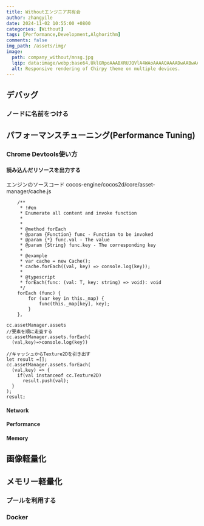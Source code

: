 ```yaml
---
title: Withoutエンジニア共有会
author: zhangyile
date: 2024-11-02 10:55:00 +0800
categories: [Without]
tags: [Performance,Development,Alghorithm]
comments: false
img_path: /assets/img/
image:
  path: company_without/mnsg.jpg
  lqip: data:image/webp;base64,UklGRpoAAABXRUJQVlA4WAoAAAAQAAAADwAABwAAQUxQSDIAAAARL0AmbZurmr57yyIiqE8oiG0bejIYEQTgqiDA9vqnsUSI6H+oAERp2HZ65qP/VIAWAFZQOCBCAAAA8AEAnQEqEAAIAAVAfCWkAALp8sF8rgRgAP7o9FDvMCkMde9PK7euH5M1m6VWoDXf2FkP3BqV0ZYbO6NA/VFIAAAA
  alt: Responsive rendering of Chirpy theme on multiple devices.
---
```


## デバッグ
### ノードに名前をつける


## パフォーマンスチューニング(Performance Tuning)
### Chrome Devtools使い方
#### 読み込んだリソースを出力する 
エンジンのソースコード
cocos-engine/cocos2d/core/asset-manager/cache.js
```
    /**
     * !#en
     * Enumerate all content and invoke function
     * 
     * 
     * @method forEach
     * @param {Function} func - Function to be invoked
     * @param {*} func.val - The value 
     * @param {String} func.key - The corresponding key
     * 
     * @example
     * var cache = new Cache();
     * cache.forEach((val, key) => console.log(key));
     * 
     * @typescript
     * forEach(func: (val: T, key: string) => void): void
     */
    forEach (func) {
        for (var key in this._map) {
            func(this._map[key], key);
        }
    },
```

```
cc.assetManager.assets
//要素を順に走査する
cc.assetManager.assets.forEach(
  (val,key)=>console.log(key))

//キャッシュからTexture2Dを引き出す
let result =[];
cc.assetManager.assets.forEach(
  (val,key) => {
    if(val instanceof cc.Texture2D)
      result.push(val);
  }
);
result;

```
#### Network


#### Performance

#### Memory
##

## 画像軽量化

## メモリー軽量化

### プールを利用する

### Docker
